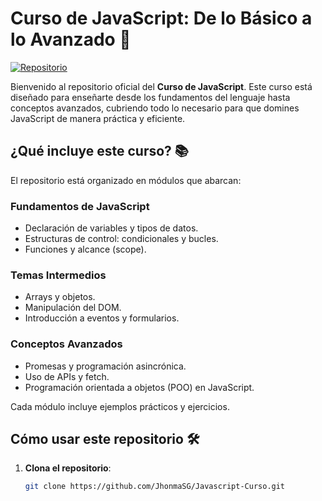 # Curso de JavaScript: De lo Básico a lo Avanzado 🚀  
[![Repositorio](https://img.shields.io/badge/GitHub-Javascript--Curso-blue?logo=github)](https://github.com/JhonmaSG/Javascript-Curso)

Bienvenido al repositorio oficial del **Curso de JavaScript**. Este curso está diseñado para enseñarte desde los fundamentos del lenguaje hasta conceptos avanzados, cubriendo todo lo necesario para que domines JavaScript de manera práctica y eficiente.  

## ¿Qué incluye este curso? 📚

El repositorio está organizado en módulos que abarcan:  

### Fundamentos de JavaScript  
- Declaración de variables y tipos de datos.  
- Estructuras de control: condicionales y bucles.  
- Funciones y alcance (scope).  

### Temas Intermedios  
- Arrays y objetos.  
- Manipulación del DOM.  
- Introducción a eventos y formularios.  

### Conceptos Avanzados  
- Promesas y programación asincrónica.  
- Uso de APIs y fetch.  
- Programación orientada a objetos (POO) en JavaScript.  

Cada módulo incluye ejemplos prácticos y ejercicios.

## Cómo usar este repositorio 🛠️  

1. **Clona el repositorio**:  
   ```bash
   git clone https://github.com/JhonmaSG/Javascript-Curso.git
